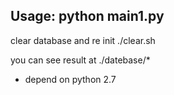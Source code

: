 ## Usage: python main1.py

clear database and re init ./clear.sh

you can see result at ./datebase/*

- depend on
    python 2.7
    
